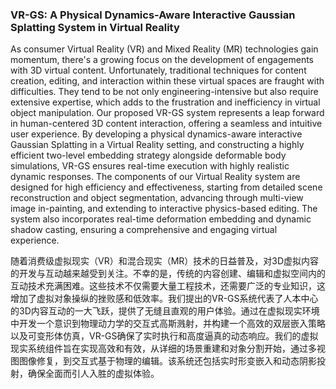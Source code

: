 ### VR-GS: A Physical Dynamics-Aware Interactive Gaussian Splatting System in Virtual Reality

As consumer Virtual Reality (VR) and Mixed Reality (MR) technologies gain momentum, there's a growing focus on the development of engagements with 3D virtual content. Unfortunately, traditional techniques for content creation, editing, and interaction within these virtual spaces are fraught with difficulties. They tend to be not only engineering-intensive but also require extensive expertise, which adds to the frustration and inefficiency in virtual object manipulation. Our proposed VR-GS system represents a leap forward in human-centered 3D content interaction, offering a seamless and intuitive user experience. By developing a physical dynamics-aware interactive Gaussian Splatting in a Virtual Reality setting, and constructing a highly efficient two-level embedding strategy alongside deformable body simulations, VR-GS ensures real-time execution with highly realistic dynamic responses. The components of our Virtual Reality system are designed for high efficiency and effectiveness, starting from detailed scene reconstruction and object segmentation, advancing through multi-view image in-painting, and extending to interactive physics-based editing. The system also incorporates real-time deformation embedding and dynamic shadow casting, ensuring a comprehensive and engaging virtual experience.

随着消费级虚拟现实（VR）和混合现实（MR）技术的日益普及，对3D虚拟内容的开发与互动越来越受到关注。不幸的是，传统的内容创建、编辑和虚拟空间内的互动技术充满困难。这些技术不仅需要大量工程技术，还需要广泛的专业知识，这增加了虚拟对象操纵的挫败感和低效率。我们提出的VR-GS系统代表了人本中心的3D内容互动的一大飞跃，提供了无缝且直观的用户体验。通过在虚拟现实环境中开发一个意识到物理动力学的交互式高斯溅射，并构建一个高效的双层嵌入策略以及可变形体仿真，VR-GS确保了实时执行和高度逼真的动态响应。我们的虚拟现实系统组件旨在实现高效和有效，从详细的场景重建和对象分割开始，通过多视图图像修复，到交互式基于物理的编辑。该系统还包括实时形变嵌入和动态阴影投射，确保全面而引人入胜的虚拟体验。
